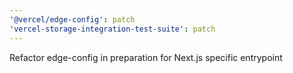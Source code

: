 ```yaml
---
'@vercel/edge-config': patch
'vercel-storage-integration-test-suite': patch
---
```


Refactor edge-config in preparation for Next.js specific entrypoint
